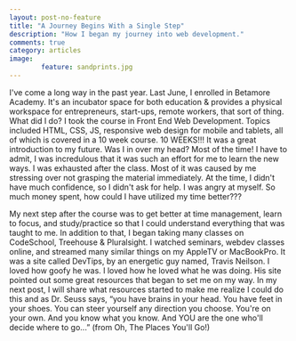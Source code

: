 ```yaml
---
layout: post-no-feature
title: "A Journey Begins With a Single Step"
description: "How I began my journey into web development."
comments: true
category: articles
image:
        feature: sandprints.jpg
---
```

I've come a long way in the past year.  Last June, I enrolled in Betamore Academy.  It's an incubator space for both education & provides a physical workspace for entrepreneurs, start-ups, remote workers, that sort of thing.  What did I do?  I took the course in Front End Web Development.  Topics included HTML, CSS, JS, responsive web design for mobile and tablets, all of which is covered in a 10 week course.  10 WEEKS!!!  It was a great introduction to my future.  Was I in over my head?  Most of the time!  I have to admit, I was incredulous that it was such an effort for me to learn the new ways.  I was exhausted after the class.  Most of it was caused by me stressing over not grasping the material immediately.  At the time, I didn't have much confidence, so I didn't ask for help.  I was angry at myself.  So much money spent, how could I have utilized my time better???  

My next step after the course was to get better at time management, learn to focus, and study/practice so that I could understand everything that was taught to me.  In addition to that, I began taking many classes on CodeSchool, Treehouse & Pluralsight.  I watched seminars, webdev classes online, and streamed many similar things on my AppleTV or MacBookPro.  It was a site called DevTips, by an energetic guy named, Travis Neilson.  I loved how goofy he was.  I loved how he loved what he was doing.  His site pointed out some great resources that began to set me on my way.  In my next post, I will share what resources started to make me realize I could do this and as Dr. Seuss says, “you have brains in your head. You have feet in your shoes. You can steer yourself any direction you choose. You're on your own. And you know what you know. And YOU are the one who'll decide where to go...” (from Oh, The Places You'll Go!)
